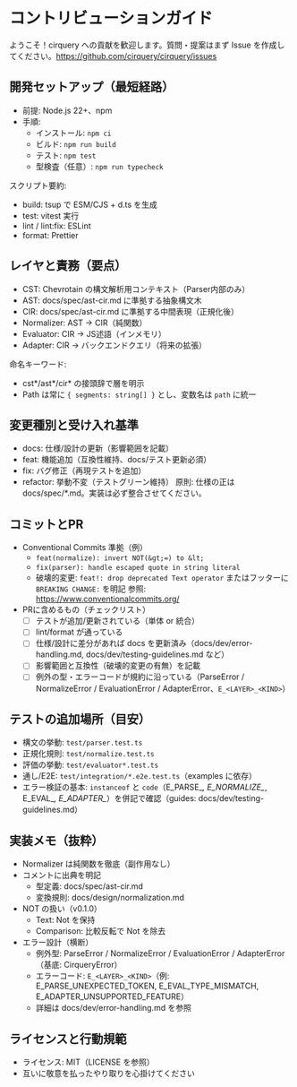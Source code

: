 # コントリビューションガイド

ようこそ！cirquery への貢献を歓迎します。質問・提案はまず Issue を作成してください。https://github.com/cirquery/cirquery/issues

## 開発セットアップ（最短経路）
- 前提: Node.js 22+、npm
- 手順:
  - インストール: `npm ci`
  - ビルド: `npm run build`
  - テスト: `npm test`
  - 型検査（任意）: `npm run typecheck`

スクリプト要約:
- build: tsup で ESM/CJS + d.ts を生成
- test: vitest 実行
- lint / lint:fix: ESLint
- format: Prettier

## レイヤと責務（要点）
- CST: Chevrotain の構文解析用コンテキスト（Parser内部のみ）
- AST: docs/spec/ast-cir.md に準拠する抽象構文木
- CIR: docs/spec/ast-cir.md に準拠する中間表現（正規化後）
- Normalizer: AST → CIR（純関数）
- Evaluator: CIR → JS述語（インメモリ）
- Adapter: CIR → バックエンドクエリ（将来の拡張）

命名キーワード:
- cst*/ast*/cir* の接頭辞で層を明示
- Path は常に `{ segments: string[] }` とし、変数名は `path` に統一

## 変更種別と受け入れ基準
- docs: 仕様/設計の更新（影響範囲を記載）
- feat: 機能追加（互換性維持、docs/テスト更新必須）
- fix: バグ修正（再現テストを追加）
- refactor: 挙動不変（テストグリーン維持）
原則: 仕様の正は docs/spec/*.md。実装は必ず整合させてください。

## コミットとPR
- Conventional Commits 準拠（例）
  - `feat(normalize): invert NOT(&gt;=) to &lt;`
  - `fix(parser): handle escaped quote in string literal`
  - 破壊的変更: `feat!: drop deprecated Text operator` またはフッターに `BREAKING CHANGE:` を明記
  参照: https://www.conventionalcommits.org/  
- PRに含めるもの（チェックリスト）
  - [ ] テストが追加/更新されている（単体 or 統合）
  - [ ] lint/format が通っている
  - [ ] 仕様/設計に差分があれば docs を更新済み（docs/dev/error-handling.md, docs/dev/testing-guidelines.md など）
  - [ ] 影響範囲と互換性（破壊的変更の有無）を記載
  - [ ] 例外の型・エラーコードが規約に沿っている（ParseError / NormalizeError / EvaluationError / AdapterError、`E_<LAYER>_<KIND>`）

## テストの追加場所（目安）
- 構文の挙動: `test/parser.test.ts`
- 正規化規則: `test/normalize.test.ts`
- 評価の挙動: `test/evaluator*.test.ts`
- 通し/E2E: `test/integration/*.e2e.test.ts`（examples に依存）
- エラー検証の基本: `instanceof` と `code`（E_PARSE_*, E_NORMALIZE_*, E_EVAL_*, E_ADAPTER_*）を併記で確認（guides: docs/dev/testing-guidelines.md）

## 実装メモ（抜粋）
- Normalizer は純関数を徹底（副作用なし）
- コメントに出典を明記
  - 型定義: docs/spec/ast-cir.md
  - 変換規則: docs/design/normalization.md
- NOT の扱い（v0.1.0）
  - Text: Not を保持
  - Comparison: 比較反転で Not を除去
- エラー設計（横断）
  - 例外型: ParseError / NormalizeError / EvaluationError / AdapterError（基底: CirqueryError）
  - エラーコード: `E_<LAYER>_<KIND>`（例: E_PARSE_UNEXPECTED_TOKEN, E_EVAL_TYPE_MISMATCH, E_ADAPTER_UNSUPPORTED_FEATURE）
  - 詳細は docs/dev/error-handling.md を参照

## ライセンスと行動規範
- ライセンス: MIT（LICENSE を参照）
- 互いに敬意を払ったやり取りを心掛けてください
